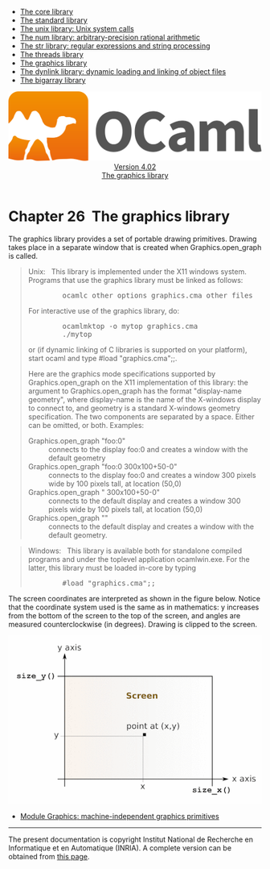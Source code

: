 <!-- ((! set title Manual !)) ((! set documentation !)) ((! set manual !)) ((! set nobreadcrumb !)) -->
<div class="manual content"><ul class="part_menu"><li><a href="core.html">The core library</a></li><li><a href="stdlib.html">The standard library</a></li><li><a href="libunix.html">The unix library: Unix system calls</a></li><li><a href="libnum.html">The num library: arbitrary-precision rational arithmetic</a></li><li><a href="libstr.html">The str library: regular expressions and string processing</a></li><li><a href="libthreads.html">The threads library</a></li><li class="active"><a href="libgraph.html">The graphics library</a></li><li><a href="libdynlink.html">The dynlink library: dynamic loading and linking of object files</a></li><li><a href="libbigarray.html">The bigarray library</a></li></ul><header><nav class="toc brand"><a class="brand" href="https://ocaml.org/"><img src="colour-logo-gray.svg" class="svg" alt="OCaml"></a></nav><nav class="toc"><div class="toc_version"><a href="/docs" id="version-select">Version 4.02</a></div><div class="toc_title"><a href="#">The graphics library</a></div></nav></header>




<h1 class="chapter" id="sec483"><span>Chapter 26</span>&nbsp;&nbsp;The graphics library</h1>
<p>The <span class="c007">graphics</span> library provides a set of portable drawing primitives.
Drawing takes place
in a separate window that is created when <span class="c007">Graphics.open_graph</span> is called.</p><blockquote class="quote"><span class="c011">Unix:</span>&nbsp;&nbsp;
This library is implemented under the X11 windows system. 
Programs that use the <span class="c007">graphics</span> library must be linked as follows:
<pre>        ocamlc <span class="c013">other options</span> graphics.cma <span class="c013">other files</span>
</pre>
For interactive use of the <span class="c007">graphics</span> library, do:
<pre>        ocamlmktop -o mytop graphics.cma
        ./mytop
</pre>
or (if dynamic linking of C libraries is supported on your platform),
start <span class="c007">ocaml</span> and type <span class="c007">#load "graphics.cma";;</span>.<p>Here are the graphics mode specifications supported by
<span class="c007">Graphics.open_graph</span> on
the X11 implementation of this library:
the argument to <span class="c007">Graphics.open_graph</span> has the format
<span class="c007">"</span><span class="c013">display-name geometry</span><span class="c007">"</span>,
where <span class="c013">display-name</span> is the name of the X-windows display to
connect to, and <span class="c013">geometry</span> is a standard X-windows geometry
specification. The two components are separated by a space. Either can
be omitted, or both. Examples:
</p><dl class="description"><dt class="dt-description">
<span class="c010">Graphics.open_graph "foo:0"</span></dt><dd class="dd-description">
connects to the display <span class="c007">foo:0</span> and creates a window with the default geometry
</dd><dt class="dt-description"><span class="c010">Graphics.open_graph "foo:0 300x100+50-0"</span></dt><dd class="dd-description">
connects to the display <span class="c007">foo:0</span> and creates a window 300 pixels wide
by 100 pixels tall, at location (50,0)
</dd><dt class="dt-description"><span class="c010">Graphics.open_graph " 300x100+50-0"</span></dt><dd class="dd-description">
connects to the default display and creates a window 300 pixels wide
by 100 pixels tall, at location (50,0)
</dd><dt class="dt-description"><span class="c010">Graphics.open_graph ""</span></dt><dd class="dd-description">
connects to the default display and creates a window with the default
geometry.
</dd></dl></blockquote><blockquote class="quote"><span class="c011">Windows:</span>&nbsp;&nbsp;
This library is available both for standalone compiled programs and
under the toplevel application <span class="c007">ocamlwin.exe</span>. For the latter, this
library must be loaded in-core by typing
<pre>        #load "graphics.cma";;
</pre></blockquote><p>The screen coordinates are interpreted as shown in the figure below.
Notice that the coordinate system used is the same as in mathematics:
<span class="c013">y</span> increases from the bottom of the screen to the top of the screen,
and angles are measured counterclockwise (in degrees).
Drawing is clipped to the screen.
</p><div class="center">
<img src="libgraph.gif">
</div><ul class="ftoc2"><li class="li-links">
<a href="../../api/4.02/Graphics.html">Module <span class="c007">Graphics</span>: machine-independent graphics primitives</a>
</li></ul>
<hr>





<div class="copyright">The present documentation is copyright Institut National de Recherche en Informatique et en Automatique (INRIA). A complete version can be obtained from <a href="http://caml.inria.fr/pub/docs/manual-ocaml/">this page</a>.</div></div>